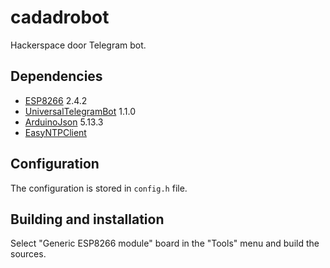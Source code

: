 # cadadrobot
Hackerspace door Telegram bot.

## Dependencies
- [ESP8266](https://github.com/esp8266/Arduino) 2.4.2
- [UniversalTelegramBot](https://github.com/witnessmenow/Universal-Arduino-Telegram-Bot) 1.1.0
- [ArduinoJson](https://arduinojson.org/) 5.13.3
- [EasyNTPClient](https://github.com/aharshac/EasyNTPClient)

## Configuration
The configuration is stored in `config.h` file.

## Building and installation 
Select "Generic ESP8266 module" board in the "Tools" menu and build
the sources.